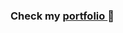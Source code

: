 <div>

 <h3>
  Check my 
    <a href="https://www.notion.so/Aspiring-Developer-0cc07b31dab64488b30fa8b81198f6e0">
        portfolio 
     </a>
  📌
</h3>
